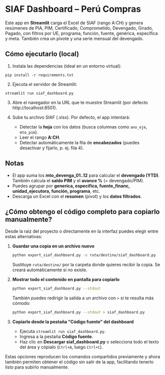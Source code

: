 
# SIAF Dashboard – Perú Compras

Este app en **Streamlit** carga el Excel de SIAF (rango A:CH) y genera resúmenes de PIA, PIM, Certificado, Comprometido, Devengado, Girado, Pagado,
con filtros por UE, programa, función, fuente, genérica, específica y meta. También crea un pivote y una serie mensual del devengado.

## Cómo ejecutarlo (local)

1) Instala las dependencias (ideal en un entorno virtual):
```
pip install -r requirements.txt
```

2) Ejecuta el servidor de Streamlit:
```
streamlit run siaf_dashboard.py
```

3) Abre el navegador en la URL que te muestre Streamlit (por defecto http://localhost:8501).

4) Sube tu archivo SIAF (.xlsx). Por defecto, el app intentará:
   - Detectar la **hoja** con los datos (busca columnas como `ano_eje`, `mto_pim`).
   - Leer el rango **A:CH**.
   - Detectar automáticamente la fila de **encabezados** (puedes desactivar y fijarlo, p. ej. fila 4).
   
## Notas

- El app suma los **mto_devenga_01..12** para calcular el **devengado (YTD)**. También calcula el **saldo PIM** y el **avance %** (= devengado/PIM).
- Puedes agrupar por **generica, especifica, fuente_financ, unidad_ejecutora, función, programa**, etc.
- Descarga un Excel con el **resumen** (pivot) y los **datos filtrados**.

## ¿Cómo obtengo el código completo para copiarlo manualmente?

Desde la raíz del proyecto o directamente en la interfaz puedes elegir entre estas alternativas:

1. **Guardar una copia en un archivo nuevo**

   ```bash
   python export_siaf_dashboard.py -o ruta/destino/siaf_dashboard.py
   ```

   Sustituye `ruta/destino/` por la carpeta donde quieres recibir la copia. Se creará automáticamente si no existe.

2. **Mostrar todo el contenido en pantalla para copiarlo**

   ```bash
   python export_siaf_dashboard.py --stdout
   ```

   También puedes redirigir la salida a un archivo con `>` si te resulta más cómodo:

   ```bash
   python export_siaf_dashboard.py --stdout > siaf_dashboard.py
   ```

3. **Copiarlo desde la pestaña "Código fuente" del dashboard**

   - Ejecuta `streamlit run siaf_dashboard.py`.
   - Ingresa a la pestaña **Código fuente**.
   - Haz clic en **Descargar siaf_dashboard.py** o selecciona todo el texto del área y cópialo (`Ctrl+A`, luego `Ctrl+C`).

Estas opciones reproducen los comandos compartidos previamente y ahora también permiten obtener el código sin salir de la app, facilitando tenerlo listo para subirlo manualmente.

